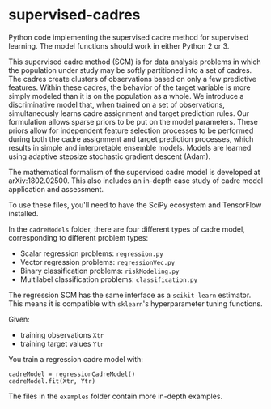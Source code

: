 # supervised-cadres
Python code implementing the supervised cadre method for supervised learning. The model functions should work in either Python 2 or 3.

This supervised cadre method (SCM) is for data analysis problems in which the population under study may be softly partitioned into a set of cadres. The cadres create clusters of observations based on only a few predictive features. Within these cadres, the behavior of the target variable is more simply modeled than it is on the population as a whole. We introduce a discriminative model that, when trained on a set of observations, simultaneously learns cadre assignment and target prediction rules. Our formulation allows sparse priors to be put on the model parameters. These priors allow for independent feature selection processes to be performed during both the cadre assignment and target prediction processes, which results in simple and interpretable ensemble models. Models are learned using adaptive stepsize stochastic gradient descent (Adam).

The mathematical formalism of the supervised cadre model is developed at arXiv:1802.02500. This also includes an in-depth case study of cadre model application and assessment.

To use these files, you'll need to have the SciPy ecosystem and TensorFlow installed.

In the `cadreModels` folder, there are four different types of cadre model, corresponding to different problem types:
- Scalar regression problems: `regression.py`
- Vector regression problems: `regressionVec.py`
- Binary classification problems: `riskModeling.py`
- Multilabel classification problems: `classification.py`

The regression SCM has the same interface as a `scikit-learn` estimator. This means it is compatible with `sklearn`'s hyperparameter tuning functions. 

Given:
- training observations `Xtr`
- training target values `Ytr`

You train a regression cadre model with:

    cadreModel = regressionCadreModel()
    cadreModel.fit(Xtr, Ytr)

The files in the `examples` folder contain more in-depth examples.
